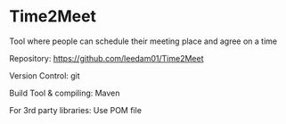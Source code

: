 Time2Meet
==========

Tool where people can schedule their meeting place and agree on a time


Repository: https://github.com/leedam01/Time2Meet

Version Control: git

Build Tool & compiling: Maven

For 3rd party libraries: Use POM file
